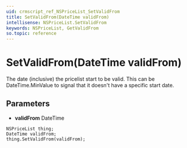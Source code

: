 ```yaml
---
uid: crmscript_ref_NSPriceList_SetValidFrom
title: SetValidFrom(DateTime validFrom)
intellisense: NSPriceList.SetValidFrom
keywords: NSPriceList, GetValidFrom
so.topic: reference
---
```


# SetValidFrom(DateTime validFrom)

The date (inclusive) the pricelist start to be valid. This can be DateTime.MinValue to signal that it doesn't have a specific start date.

## Parameters

* **validFrom** DateTime

```crmscript
NSPriceList thing;
DateTime validFrom;
thing.SetValidFrom(validFrom);
```

